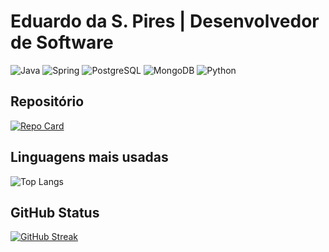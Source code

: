 # Eduardo da S. Pires | Desenvolvedor de Software 
![Java](https://img.shields.io/badge/java-%23ED8B00.svg?style=for-the-badge&logo=openjdk&logoColor=black)   ![Spring](https://img.shields.io/badge/spring-%236DB33F.svg?style=for-the-badge&logo=spring&logoColor=white)    ![PostgreSQL](https://img.shields.io/badge/PostgreSQL-000?style=for-the-badge&logo=postgresql)  ![MongoDB](https://img.shields.io/badge/MongoDB-%234ea94b.svg?style=for-the-badge&logo=mongodb&logoColor=white) ![Python](https://img.shields.io/badge/python-3670A0?style=for-the-badge&logo=python&logoColor=ffdd54)


## Repositório
[![Repo Card](https://github-readme-stats.vercel.app/api/pin/?username=Dev-Duardo&repo=SEUREPOSITORIO&bg_color=000&border_color=30A3DC&show_icons=true&icon_color=30A3DC&title_color=E94D5F&text_color=FFF)](https://github.com/Dev-Duardo/SEUREPOSITORIO)


## Linguagens mais usadas
![Top Langs](https://github-readme-stats-git-masterrstaa-rickstaa.vercel.app/api/top-langs/?username=Dev-Duardo&bg_color=000&border_color=30A3DC&title_color=E94D5F&text_color=FFF)

## GitHub Status
[![GitHub Streak](https://streak-stats.demolab.com/?user=Dev-Duardo&theme=bear&background=000&border=30A3DC&dates=FFF)](https://git.io/streak-stats) 

## 
